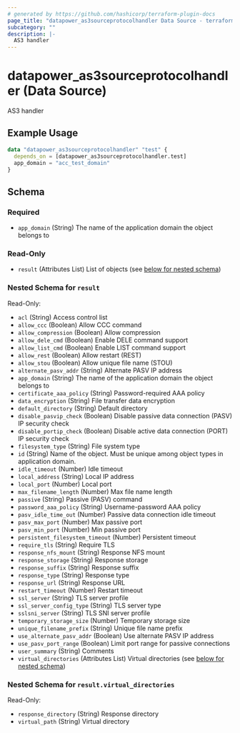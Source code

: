 ```yaml
---
# generated by https://github.com/hashicorp/terraform-plugin-docs
page_title: "datapower_as3sourceprotocolhandler Data Source - terraform-provider-datapower"
subcategory: ""
description: |-
  AS3 handler
---
```


# datapower_as3sourceprotocolhandler (Data Source)

AS3 handler

## Example Usage

```terraform
data "datapower_as3sourceprotocolhandler" "test" {
  depends_on = [datapower_as3sourceprotocolhandler.test]
  app_domain = "acc_test_domain"
}
```

<!-- schema generated by tfplugindocs -->
## Schema

### Required

- `app_domain` (String) The name of the application domain the object belongs to

### Read-Only

- `result` (Attributes List) List of objects (see [below for nested schema](#nestedatt--result))

<a id="nestedatt--result"></a>
### Nested Schema for `result`

Read-Only:

- `acl` (String) Access control list
- `allow_ccc` (Boolean) Allow CCC command
- `allow_compression` (Boolean) Allow compression
- `allow_dele_cmd` (Boolean) Enable DELE command support
- `allow_list_cmd` (Boolean) Enable LIST command support
- `allow_rest` (Boolean) Allow restart (REST)
- `allow_stou` (Boolean) Allow unique file name (STOU)
- `alternate_pasv_addr` (String) Alternate PASV IP address
- `app_domain` (String) The name of the application domain the object belongs to
- `certificate_aaa_policy` (String) Password-required AAA policy
- `data_encryption` (String) File transfer data encryption
- `default_directory` (String) Default directory
- `disable_pasvip_check` (Boolean) Disable passive data connection (PASV) IP security check
- `disable_portip_check` (Boolean) Disable active data connection (PORT) IP security check
- `filesystem_type` (String) File system type
- `id` (String) Name of the object. Must be unique among object types in application domain.
- `idle_timeout` (Number) Idle timeout
- `local_address` (String) Local IP address
- `local_port` (Number) Local port
- `max_filename_length` (Number) Max file name length
- `passive` (String) Passive (PASV) command
- `password_aaa_policy` (String) Username-password AAA policy
- `pasv_idle_time_out` (Number) Passive data connection idle timeout
- `pasv_max_port` (Number) Max passive port
- `pasv_min_port` (Number) Min passive port
- `persistent_filesystem_timeout` (Number) Persistent timeout
- `require_tls` (String) Require TLS
- `response_nfs_mount` (String) Response NFS mount
- `response_storage` (String) Response storage
- `response_suffix` (String) Response suffix
- `response_type` (String) Response type
- `response_url` (String) Response URL
- `restart_timeout` (Number) Restart timeout
- `ssl_server` (String) TLS server profile
- `ssl_server_config_type` (String) TLS server type
- `sslsni_server` (String) TLS SNI server profile
- `temporary_storage_size` (Number) Temporary storage size
- `unique_filename_prefix` (String) Unique file name prefix
- `use_alternate_pasv_addr` (Boolean) Use alternate PASV IP address
- `use_pasv_port_range` (Boolean) Limit port range for passive connections
- `user_summary` (String) Comments
- `virtual_directories` (Attributes List) Virtual directories (see [below for nested schema](#nestedatt--result--virtual_directories))

<a id="nestedatt--result--virtual_directories"></a>
### Nested Schema for `result.virtual_directories`

Read-Only:

- `response_directory` (String) Response directory
- `virtual_path` (String) Virtual directory
